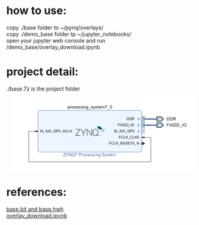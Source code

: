 # how to use:  
copy ./base folder to ~/pynq/overlays/  
copy ./demo_base folder tp ~/jupyter_notebooks/  
open your jupyter web console and run /demo_base/overlay_download.ipynb  
# project detail:  
./base.7z is the project folder  
<div  align="center">    
	<img src="./block_design_base.png"  alt="Block design" align=center />  
 </div>
   
  
# references:  
[base.bit and base.hwh](https://github.com/kangyuzhe666/zynq7010-pynq-2.5)  
[overlay_download.ipynb](https://github.com/Xilinx/PYNQ)
